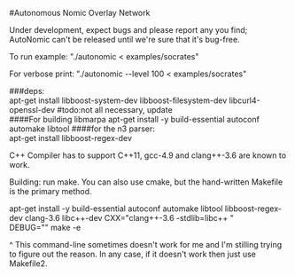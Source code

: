 #Autonomous Nomic Overlay Network


Under development, expect bugs and please report any you find; AutoNomic can't be released until we're sure that it's bug-free. 

To run example: "./autonomic < examples/socrates"  

For verbose print: "./autonomic --level 100 < examples/socrates"  

###deps:  
apt-get install libboost-system-dev libboost-filesystem-dev libcurl4-openssl-dev    #todo:not all necessary, update  
####For building libmarpa
apt-get install -y build-essential autoconf automake libtool
####for the n3 parser:  
apt-get install libboost-regex-dev  

C++ Compiler has to support C++11, gcc-4.9 and clang++-3.6 are known to work.  

Building: run make. You can also use cmake, but the hand-written Makefile is the primary method.  




apt-get install -y build-essential autoconf automake libtool libboost-regex-dev clang-3.6 libc++-dev
CXX="clang++-3.6  -stdlib=libc++ " DEBUG="" make -e

^ This command-line sometimes doesn't work for me and I'm stilling trying to figure out the reason. In any case, if it doesn't work then just use Makefile2.



